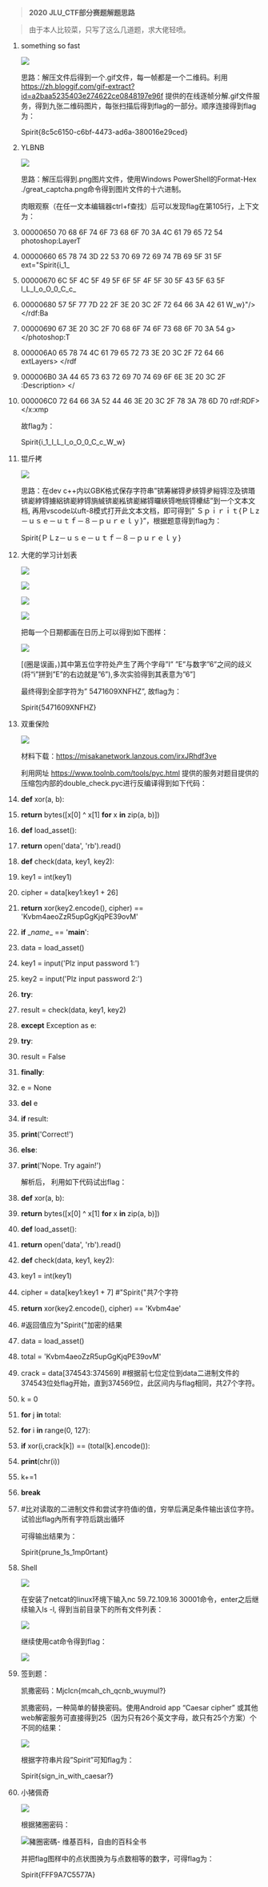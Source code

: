>   **2020 JLU_CTF部分赛题解题思路**

>   由于本人比较菜，只写了这么几道题，求大佬轻喷。

1.  something so fast

    ![](media/190070434313722b452a18d4c55cf0f0.png)

    思路：解压文件后得到一个.gif文件，每一帧都是一个二维码。利用
    https://zh.bloggif.com/gif-extract?id=a2baa5235403e274622ce0848197e96f
    提供的在线逐帧分解.gif文件服务，得到九张二维码图片，每张扫描后得到flag的一部分。顺序连接得到flag为：

    Spirit{8c5c6150-c6bf-4473-ad6a-380016e29ced}

2.  YLBNB

    ![](media/1613a1b9d1748120c461305ed54ac549.png)

    思路：解压后得到.png图片文件，使用Windows PowerShell的Format-Hex
    ./great_captcha.png命令得到图片文件的十六进制。

    肉眼观察（在任一文本编辑器ctrl+f查找）后可以发现flag在第105行，上下文为：

3.  00000650 70 68 6F 74 6F 73 68 6F 70 3A 4C 61 79 65 72 54 photoshop:LayerT

4.  00000660 65 78 74 3D 22 53 70 69 72 69 74 7B 69 5F 31 5F ext="Spirit{i_1\_

5.  00000670 6C 5F 4C 5F 49 5F 6F 5F 4F 5F 30 5F 43 5F 63 5F l_L_I_o_O_0_C_c\_

6.  00000680 57 5F 77 7D 22 2F 3E 20 3C 2F 72 64 66 3A 42 61 W_w}"/\> \</rdf:Ba

7.  00000690 67 3E 20 3C 2F 70 68 6F 74 6F 73 68 6F 70 3A 54 g\> \</photoshop:T

8.  000006A0 65 78 74 4C 61 79 65 72 73 3E 20 3C 2F 72 64 66 extLayers\> \</rdf

9.  000006B0 3A 44 65 73 63 72 69 70 74 69 6F 6E 3E 20 3C 2F :Description\> \</

10. 000006C0 72 64 66 3A 52 44 46 3E 20 3C 2F 78 3A 78 6D 70 rdf:RDF\> \</x:xmp

    故flag为：

    Spirit{i_1_l_L_I_o_O_0_C_c_W_w}

11. 锟斤拷

    ![](media/6a25f0048cff21fdcce3d0a5d3e5e03e.png)

    思路：在dev
    c++内以GBK格式保存字符串”锛筹綈锝夛綊锝夛綌锝涳及锛瑉锛嶏綍锝擄絽锛嶏綍锝旓絾锛嶏紭锛嶏綈锝曪綊锝咃綄锝欙綕”到一个文本文档,
    再用vscode以uft-8模式打开此文本文档，即可得到”
    Ｓｐｉｒｉｔ{ＰＬz－ｕｓｅ－ｕｔｆ－８－ｐｕｒｅｌｙ}”，根据题意得到flag为：

    Spirit{ＰＬz－ｕｓｅ－ｕｔｆ－８－ｐｕｒｅｌｙ}

12. 大佬的学习计划表

    ![](media/76585db283d2b04719346f6af7fc8258.png)

    ![](media/901ae793a7c68f412089edf90df6c976.png)

    ![](media/f6213656e0595d7db1ca40092f8352b0.png)

    ![](media/5be89029a2adb66f6bbebeb30744390b.png)

    把每一个日期都画在日历上可以得到如下图样：

    ![](media/b8bb2389e6c2781beda4155080e66494.png)

    [(圈是误画，)其中第五位字符处产生了两个字母”I”
    ”E”与数字”6”之间的歧义(将“i”拼到”E”的右边就是”6”),多次实验得到其表意为”6”]

    最终得到全部字符为” 5471609XNFHZ”, 故flag为：

    Spirit{5471609XNFHZ}

13. 双重保险

    ![](media/1f29474d4ce02f563289e4e7adef3254.png)

    材料下载：https://misakanetwork.lanzous.com/irxJRhdf3ve

    利用网址 https://www.toolnb.com/tools/pyc.html
    提供的服务对题目提供的压缩包内部的double_check.pyc进行反编译得到如下代码：

14. **def** xor(a, b):

15. **return** bytes([x[0] \^ x[1] **for** x **in** zip(a, b)])

16. **def** load_asset():

17. **return** open('data', 'rb').read()

18. **def** check(data, key1, key2):

19. key1 = int(key1)

20. cipher = data[key1:key1 + 26]

21. **return** xor(key2.encode(), cipher) == 'Kvbm4aeoZzR5upGgKjqPE39ovM'

22. **if** \__name_\_ == '__main__':

23. data = load_asset()

24. key1 = input('Plz input password 1:')

25. key2 = input('Plz input password 2:')

26. **try**:

27. result = check(data, key1, key2)

28. **except** Exception as e:

29. **try**:

30. result = False

31. **finally**:

32. e = None

33. **del** e

34. **if** result:

35. **print**('Correct!')

36. **else**:

37. **print**('Nope. Try again!')

    解析后， 利用如下代码试出flag：

38. **def** xor(a, b):

39. **return** bytes([x[0] \^ x[1] **for** x **in** zip(a, b)])

40. **def** load_asset():

41. **return** open('data', 'rb').read()

42. **def** check(data, key1, key2):

43. key1 = int(key1)

44. cipher = data[key1:key1 + 7] \#"Spirit{"共7个字符

45. **return** xor(key2.encode(), cipher) == 'Kvbm4ae'

46. \#返回值应为"Spirit{"加密的结果

47. data = load_asset()

48. total = 'Kvbm4aeoZzR5upGgKjqPE39ovM'

49. crack = data[374543:374569]
    \#根据前七位定位到data二进制文件的374543位处flag开始，直到374569位，此区间内与flag相同，共27个字符。

50. k = 0

51. **for** j **in** total:

52. **for** i **in** range(0, 127):

53. **if** xor(i,crack[k]) == (total[k].encode()):

54. **print**(chr(i))

55. k+=1

56. **break**

57. \#比对读取的二进制文件和尝试字符值i的值，穷举后满足条件输出该位字符。试验出flag內所有字符后跳出循环

    可得输出结果为：

    Spirit{prune_1s_1mp0rtant}

58. Shell

    ![](media/bc922550b04b1f3cb96a82f19e4ad4de.png)

    在安装了netcat的linux环境下输入nc 59.72.109.16
    30001命令，enter之后继续输入ls -l, 得到当前目录下的所有文件列表：

    ![](media/1b3e8ff715312ea0927b4d29158bbbd6.png)

    继续使用cat命令得到flag：

    ![](media/1b3e8ff715312ea0927b4d29158bbbd6.png)

59. 签到题：

    凯撒密码：Mjclcn{mcah_ch_qcnb_wuymul?}

    凯撒密码，一种简单的替换密码。使用Android app “Caesar cipher”
    或其他web解密服务可直接得到25（因为只有26个英文字母，故只有25个方案）个不同的结果：

    ![](media/7ac61b35df346648cb080219198deb50.png)

    根据字符串片段”Spirit”可知flag为：

    Spirit{sign_in_with_caesar?}

60. 小猪佩奇

    ![](media/b1a1bfda770826502d3fe42d233f44eb.png)

    根据猪圈密码：

    ![豬圈密碼- 维基百科，自由的百科全书](media/d31f97fd8bb43bacca465ef4d02440f6.png)

    并把flag图样中的点状图换为与点数相等的数字，可得flag为：

    Spirit{FFF9A7C5577A}
